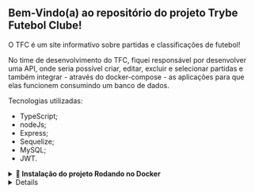 ## Bem-Vindo(a) ao repositório do projeto Trybe Futebol Clube!


O TFC é um site informativo sobre partidas e classificações de futebol!

No time de desenvolvimento do TFC, fiquei responsável por desenvolver uma API, onde seria possível criar, editar, excluir e selecionar partidas e também integrar - através do docker-compose - as aplicações para que elas funcionem consumindo um banco de dados.

Tecnologias utilizadas:
- TypeScript;
- nodeJs;
- Express;
- Sequelize;
- MySQL;
- JWT.

<details>
<summary><strong>🐋 Instalação do projeto Rodando no Docker</strong></summary><br />

1. Primeiro abra o terminal e crie um diretório com o comando <strong>mkdir</strong>:
``` 
 mkdir projetos
```

2. Entre no diretório que acabou de criar e clone o projeto:
``` 
 cd projetos
 git clone git@github.com:bmediato/smith.git
```

3. Entre no diretório do projeto e rode o serviço `node` com o comando:
``` 
 cd smith
 docker-compose up -d
```

4. Use os comandos para acessar o terminal e instalar as dependências:
``` 
 docker exec -it trybesmith bash
 npm install
```
</details>

<details>


</details>
